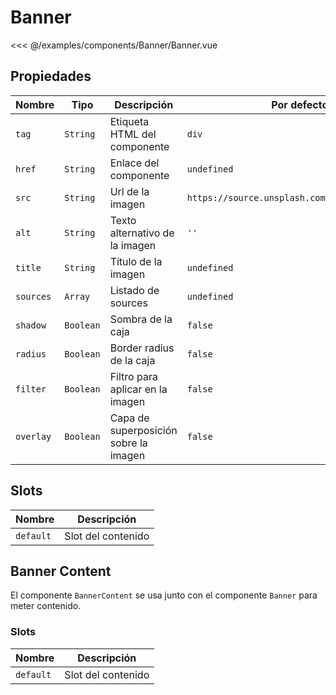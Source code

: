 # Banner

<Preview>
  <template slot="demo">
    <components-Banner-Banner />
  </template>
  
  <<< @/examples/components/Banner/Banner.vue
</Preview>

## Propiedades

| Nombre    | Tipo      | Descripción                           | Por defecto                                    |
|-----------|-----------|---------------------------------------|------------------------------------------------|
| `tag`     | `String`  | Etiqueta HTML del componente          | `div`                                          |
| `href`    | `String`  | Enlace del componente                 | `undefined`                                    |
| `src`     | `String`  | Url de la imagen                      | `https://source.unsplash.com/random/1920x1080` |
| `alt`     | `String`  | Texto alternativo de la imagen        | `''`                                           |
| `title`   | `String`  | Título de la imagen                   | `undefined`                                    |
| `sources` | `Array`   | Listado de sources                    | `undefined`                                    |
| `shadow`  | `Boolean` | Sombra de la caja                     | `false`                                        |
| `radius`  | `Boolean` | Border radius de la caja              | `false`                                        |
| `filter`  | `Boolean` | Filtro para aplicar en la imagen      | `false`                                        |
| `overlay` | `Boolean` | Capa de superposición sobre la imagen | `false`                                        |

## Slots

| Nombre    | Descripción        |
|-----------|--------------------|
| `default` | Slot del contenido |

## Banner Content

El componente `BannerContent` se usa junto con el componente `Banner` para meter contenido.

### Slots

| Nombre    | Descripción        |
|-----------|--------------------|
| `default` | Slot del contenido |





